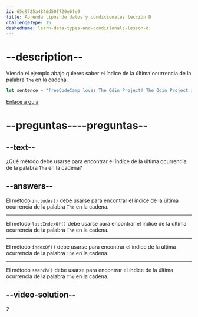 ```yaml
---
id: 65e9725a484dd50f720e6fe9
title: Aprenda tipos de datos y condicionales lección D
challengeType: 15
dashedName: learn-data-types-and-conditionals-lesson-d
---
```


# --description--

Viendo el ejemplo abajo quieres saber el índice de la última ocurrencia de la palabra `The` en la cadena.

```javascript
let sentence = "freeCodeCamp loves The Odin Project! The Odin Project is great!";
```

<a href="https://www.freecodecamp.org/news/javascript-string-handbook" target="_blank"> Enlace a guía </a>

# --preguntas----preguntas--

## --text--

¿Qué método debe usarse para encontrar el índice de la última ocurrencia de la palabra `The` en la cadena?

## --answers--

El método `includes()` debe usarse para encontrar el índice de la última ocurrencia de la palabra `The` en la cadena.

---

El método `lastIndexOf()` debe usarse para encontrar el índice de la última ocurrencia de la palabra `The` en la cadena.

---

El método `indexOf()` debe usarse para encontrar el índice de la última ocurrencia de la palabra `The` en la cadena.

---

El método `search()` debe usarse para encontrar el índice de la última ocurrencia de la palabra `The` en la cadena.

## --video-solution--

2
